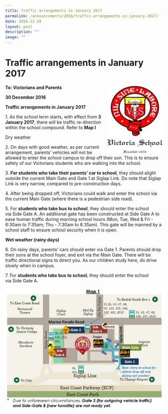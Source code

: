 ```yaml
---
title: Traffic arrangements in January 2017
permalink: /announcements/2016/traffic-arrangements-in-january-2017/
date: 2016-12-29
layout: post
description: ""
image: ""
---
```

# **Traffic arrangements in January 2017**



<img src="/images/school-logo.jpg" style="width:183px;height:220px;margin-left:15px;" align = "right">


**To: Victorians and Parents**

**30 December 2016**

**Traffic arrangements in January 2017**

1\.  As the school term starts, with effect from **3 January 2017**, there will be traffic re-direction within the school compound. Refer to **Map I**

Dry weather

2\.  On days with good weather, as per current arrangement, parents’ vehicles will not be allowed to enter the school campus to drop off their son. This is to ensure safety of our Victorians students who are walking into the school.

3\.  **For students who take their parents’ car to school**, they should alight outside the current Main Gate and Gate 1 at Siglap Link. Do note that Siglap Link is very narrow, compared to pre-construction days.

4\.  After being dropped off, Victorians could walk and enter the school via the current Main Gate (where there is a pedestrian side road).

5\.  For **students who take bus to school**, they should enter the school via Side Gate A. An additional gate has been constructed at Side Gate A to ease human traffic during morning school hours (Mon, Tue, Wed & Fri - 6:30am to 7:35am; Thu - 7:30am to 8:35am). This gate will be manned by a school staff to ensure school security when it is open.

**Wet weather (rainy days)**

6\.  On rainy days, parents’ cars should enter via Gate 1. Parents should drop their sons at the school foyer, and exit via the Main Gate. There will be traffic directional signs to direct you. As our children study here, do drive slowly when in campus.

7\.  For **students who take bus to school**, they should enter the school via Side Gate A.


![](/images/Map1.jpg)